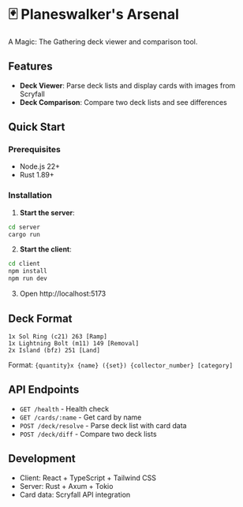# 🃏 Planeswalker's Arsenal

A Magic: The Gathering deck viewer and comparison tool.

## Features

- **Deck Viewer**: Parse deck lists and display cards with images from Scryfall
- **Deck Comparison**: Compare two deck lists and see differences

## Quick Start

### Prerequisites
- Node.js 22+
- Rust 1.89+

### Installation

1. **Start the server**:
```bash
cd server
cargo run
```

2. **Start the client**:
```bash
cd client
npm install
npm run dev
```

3. Open http://localhost:5173

## Deck Format

```
1x Sol Ring (c21) 263 [Ramp]
1x Lightning Bolt (m11) 149 [Removal]
2x Island (bfz) 251 [Land]
```

Format: `{quantity}x {name} ({set}) {collector_number} [category]`

## API Endpoints

- `GET /health` - Health check
- `GET /cards/:name` - Get card by name
- `POST /deck/resolve` - Parse deck list with card data
- `POST /deck/diff` - Compare two deck lists

## Development

- Client: React + TypeScript + Tailwind CSS
- Server: Rust + Axum + Tokio
- Card data: Scryfall API integration
